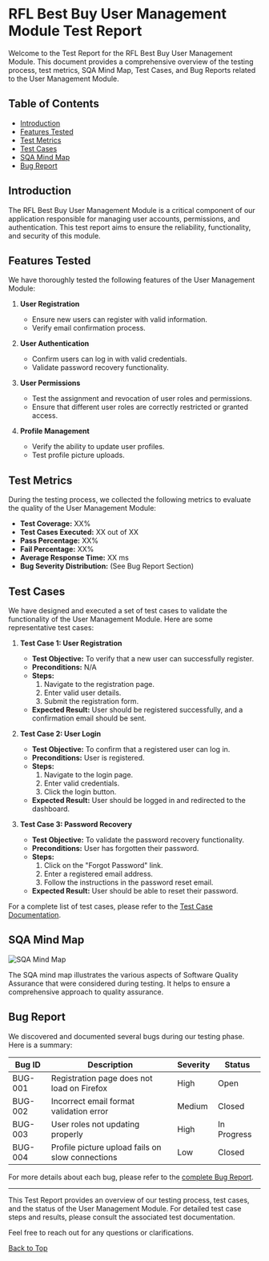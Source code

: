 # RFL Best Buy User Management Module Test Report

Welcome to the Test Report for the RFL Best Buy User Management Module. This document provides a comprehensive overview of the testing process, test metrics, SQA Mind Map, Test Cases, and Bug Reports related to the User Management Module.

## Table of Contents
- [Introduction](#introduction)
- [Features Tested](#features-tested)
- [Test Metrics](#test-metrics)
- [Test Cases](#test-cases)
- [SQA Mind Map](#sqa-mind-map)
- [Bug Report](#bug-report)

## Introduction
The RFL Best Buy User Management Module is a critical component of our application responsible for managing user accounts, permissions, and authentication. This test report aims to ensure the reliability, functionality, and security of this module.

## Features Tested
We have thoroughly tested the following features of the User Management Module:

1. **User Registration**
   - Ensure new users can register with valid information.
   - Verify email confirmation process.

2. **User Authentication**
   - Confirm users can log in with valid credentials.
   - Validate password recovery functionality.

3. **User Permissions**
   - Test the assignment and revocation of user roles and permissions.
   - Ensure that different user roles are correctly restricted or granted access.

4. **Profile Management**
   - Verify the ability to update user profiles.
   - Test profile picture uploads.

## Test Metrics
During the testing process, we collected the following metrics to evaluate the quality of the User Management Module:

- **Test Coverage:** XX%
- **Test Cases Executed:** XX out of XX
- **Pass Percentage:** XX%
- **Fail Percentage:** XX%
- **Average Response Time:** XX ms
- **Bug Severity Distribution:** (See Bug Report Section)

## Test Cases
We have designed and executed a set of test cases to validate the functionality of the User Management Module. Here are some representative test cases:

1. **Test Case 1: User Registration**
   - **Test Objective:** To verify that a new user can successfully register.
   - **Preconditions:** N/A
   - **Steps:**
     1. Navigate to the registration page.
     2. Enter valid user details.
     3. Submit the registration form.
   - **Expected Result:** User should be registered successfully, and a confirmation email should be sent.

2. **Test Case 2: User Login**
   - **Test Objective:** To confirm that a registered user can log in.
   - **Preconditions:** User is registered.
   - **Steps:**
     1. Navigate to the login page.
     2. Enter valid credentials.
     3. Click the login button.
   - **Expected Result:** User should be logged in and redirected to the dashboard.

3. **Test Case 3: Password Recovery**
   - **Test Objective:** To validate the password recovery functionality.
   - **Preconditions:** User has forgotten their password.
   - **Steps:**
     1. Click on the "Forgot Password" link.
     2. Enter a registered email address.
     3. Follow the instructions in the password reset email.
   - **Expected Result:** User should be able to reset their password.

For a complete list of test cases, please refer to the [Test Case Documentation](test_cases.md).

## SQA Mind Map
![SQA Mind Map](sqa_mind_map.png)

The SQA mind map illustrates the various aspects of Software Quality Assurance that were considered during testing. It helps to ensure a comprehensive approach to quality assurance.

## Bug Report
We discovered and documented several bugs during our testing phase. Here is a summary:

| Bug ID | Description | Severity | Status |
| ------ | ----------- | -------- | ------ |
| BUG-001 | Registration page does not load on Firefox | High | Open |
| BUG-002 | Incorrect email format validation error | Medium | Closed |
| BUG-003 | User roles not updating properly | High | In Progress |
| BUG-004 | Profile picture upload fails on slow connections | Low | Closed |

For more details about each bug, please refer to the [complete Bug Report](bug_report.md).

---

This Test Report provides an overview of our testing process, test cases, and the status of the User Management Module. For detailed test case steps and results, please consult the associated test documentation.

Feel free to reach out for any questions or clarifications.

[Back to Top](#rfl-best-buy-user-management-module-test-report)
